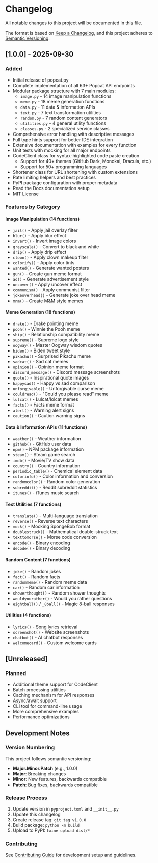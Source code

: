 # Changelog

All notable changes to this project will be documented in this file.

The format is based on [Keep a Changelog](https://keepachangelog.com/en/1.0.0/),
and this project adheres to [Semantic Versioning](https://semver.org/spec/v2.0.0.html).

## [1.0.0] - 2025-09-30

### Added
- Initial release of popcat.py
- Complete implementation of all 63+ Popcat API endpoints
- Modular package structure with 7 main modules:
  - `image.py` - 14 image manipulation functions
  - `meme.py` - 18 meme generation functions  
  - `data.py` - 11 data & information APIs
  - `text.py` - 7 text transformation utilities
  - `random.py` - 7 random content generators
  - `utilities.py` - 4 general utility functions
  - `classes.py` - 2 specialized service classes
- Comprehensive error handling with descriptive messages
- Full type hints support for better IDE integration
- Extensive documentation with examples for every function
- Unit tests with mocking for all major endpoints
- CodeClient class for syntax-highlighted code paste creation
  - Support for 40+ themes (GitHub Dark, Monokai, Dracula, etc.)
  - Support for 50+ programming languages
- Shortener class for URL shortening with custom extensions
- Rate limiting helpers and best practices
- PyPI package configuration with proper metadata
- Read the Docs documentation setup
- MIT License

### Features by Category

#### Image Manipulation (14 functions)
- `jail()` - Apply jail overlay filter
- `blur()` - Apply blur effect
- `invert()` - Invert image colors
- `greyscale()` - Convert to black and white
- `drip()` - Apply drip effect
- `clown()` - Apply clown makeup filter
- `colorify()` - Apply color tints
- `wanted()` - Generate wanted posters
- `gun()` - Create gun meme format
- `ad()` - Generate advertisement style
- `uncover()` - Apply uncover effect
- `communism()` - Apply communist filter
- `jokeoverhead()` - Generate joke over head meme
- `mnm()` - Create M&M style memes

#### Meme Generation (18 functions)
- `drake()` - Drake pointing meme
- `pooh()` - Winnie the Pooh meme
- `ship()` - Relationship compatibility meme
- `supreme()` - Supreme logo style
- `oogway()` - Master Oogway wisdom quotes
- `biden()` - Biden tweet style
- `pikachu()` - Surprised Pikachu meme
- `sadcat()` - Sad cat memes
- `opinion()` - Opinion meme format
- `discord_message()` - Discord message screenshots
- `quote()` - Inspirational quote images
- `happysad()` - Happy vs sad comparison
- `unforgivable()` - Unforgivable curse meme
- `couldread()` - "Could you please read" meme
- `lulcat()` - Lulcat/lolcat memes
- `facts()` - Facts meme format
- `alert()` - Warning alert signs
- `caution()` - Caution warning signs

#### Data & Information APIs (11 functions)
- `weather()` - Weather information
- `github()` - GitHub user data
- `npm()` - NPM package information
- `steam()` - Steam game search
- `imdb()` - Movie/TV show data
- `country()` - Country information
- `periodic_table()` - Chemical element data
- `colorinfo()` - Color information and conversion
- `randomcolor()` - Random color generation
- `subreddit()` - Reddit subreddit statistics
- `itunes()` - iTunes music search

#### Text Utilities (7 functions)
- `translate()` - Multi-language translation
- `reverse()` - Reverse text characters
- `mock()` - Mocking SpongeBob format
- `doublestruck()` - Mathematical double-struck text
- `texttomorse()` - Morse code conversion
- `encode()` - Binary encoding
- `decode()` - Binary decoding

#### Random Content (7 functions)
- `joke()` - Random jokes
- `fact()` - Random facts
- `randommeme()` - Random meme data
- `car()` - Random car information
- `showerthought()` - Random shower thoughts
- `wouldyourather()` - Would you rather questions
- `eightball()` / `_8ball()` - Magic 8-ball responses

#### Utilities (4 functions)
- `lyrics()` - Song lyrics retrieval
- `screenshot()` - Website screenshots
- `chatbot()` - AI chatbot responses
- `welcomecard()` - Custom welcome cards

## [Unreleased]

### Planned
- Additional theme support for CodeClient
- Batch processing utilities
- Caching mechanism for API responses
- Async/await support
- CLI tool for command-line usage
- More comprehensive examples
- Performance optimizations

## Development Notes

### Version Numbering
This project follows semantic versioning:
- **Major.Minor.Patch** (e.g., 1.0.0)
- **Major**: Breaking changes
- **Minor**: New features, backwards compatible
- **Patch**: Bug fixes, backwards compatible

### Release Process
1. Update version in `pyproject.toml` and `__init__.py`
2. Update this changelog
3. Create release tag: `git tag v1.0.0`
4. Build package: `python -m build`
5. Upload to PyPI: `twine upload dist/*`

### Contributing
See [Contributing Guide](contributing.md) for development setup and guidelines.
